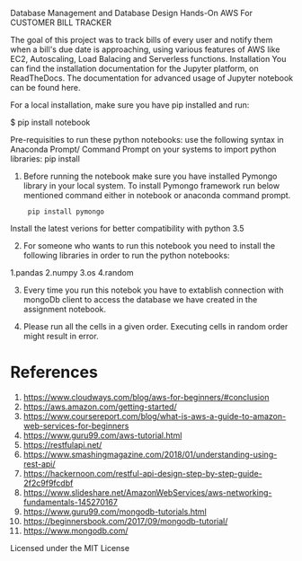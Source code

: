 Database Management and Database Design
Hands-On AWS For CUSTOMER BILL TRACKER

The goal of this project was to track bills of every user and notify them when a bill's due date is approaching, using various features of AWS like EC2, Autoscaling, Load Balacing and Serverless functions.
Installation You can find the installation documentation for the Jupyter platform, on ReadTheDocs. The documentation for advanced usage of Jupyter notebook can be found here.

For a local installation, make sure you have pip installed and run:

$ pip install notebook

Pre-requisities to run these python notebooks: use the following syntax in Anaconda Prompt/ Command Prompt on your systems to import python libraries: pip install

1. Before running the notebook make sure you have installed Pymongo library in your local system. To install Pymongo framework run below mentioned command either in notebook or anaconda command prompt.

        pip install pymongo

Install the latest verions for better compatibility with python 3.5


2. For someone who wants to run this notebook you need to install the following libraries in order to run the python notebooks:

1.pandas
2.numpy
3.os
4.random

3. Every time you run this notebok you have to extablish connection with mongoDb client to access the database we have created in the assignment notebook.

4. Please run all the cells in a given order. Executing cells in random order might result in error.

# References
1. https://www.cloudways.com/blog/aws-for-beginners/#conclusion
2. https://aws.amazon.com/getting-started/
3. https://www.coursereport.com/blog/what-is-aws-a-guide-to-amazon-web-services-for-beginners
4. https://www.guru99.com/aws-tutorial.html
5. https://restfulapi.net/
6. https://www.smashingmagazine.com/2018/01/understanding-using-rest-api/
7. https://hackernoon.com/restful-api-design-step-by-step-guide-2f2c9f9fcdbf
8. https://www.slideshare.net/AmazonWebServices/aws-networking-fundamentals-145270167
9. https://www.guru99.com/mongodb-tutorials.html
10. https://beginnersbook.com/2017/09/mongodb-tutorial/
11. https://www.mongodb.com/

Licensed under the MIT License
